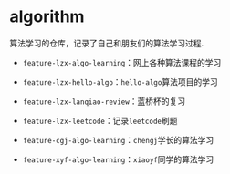 # algorithm

算法学习的仓库，记录了自己和朋友们的算法学习过程.

- `feature-lzx-algo-learning`：网上各种算法课程的学习

- `feature-lzx-hello-algo`：`hello-algo`算法项目的学习

- `feature-lzx-lanqiao-review`：蓝桥杯的复习

- `feature-lzx-leetcode`：记录`leetcode`刷题

- `feature-cgj-algo-learning`：`chengj`学长的算法学习

- `feature-xyf-algo-learning`：`xiaoyf`同学的算法学习



